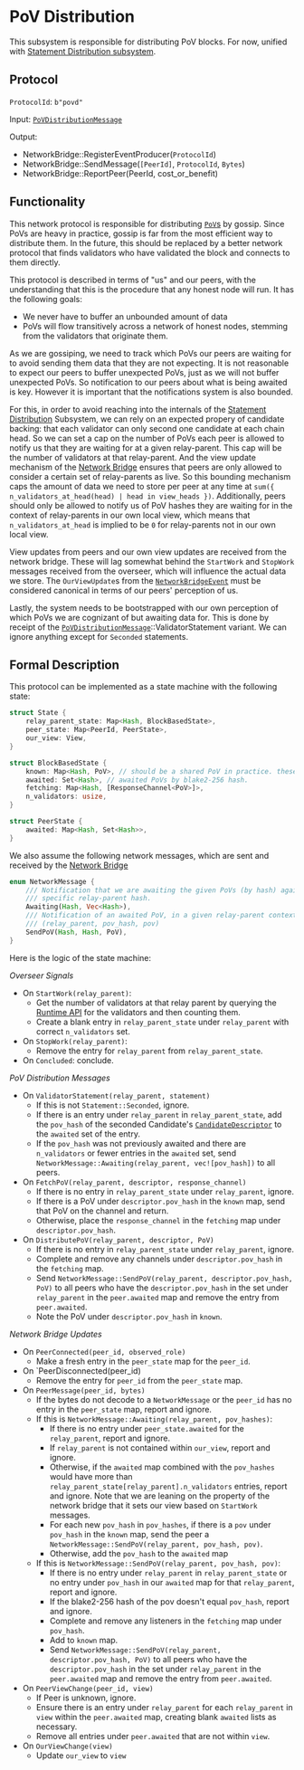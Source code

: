 # PoV Distribution

This subsystem is responsible for distributing PoV blocks. For now, unified with [Statement Distribution subsystem](statement-distribution.md).

## Protocol

`ProtocolId`: `b"povd"`

Input: [`PoVDistributionMessage`](../../types/overseer-protocol.html#pov-distribution-message)


Output:

- NetworkBridge::RegisterEventProducer(`ProtocolId`)
- NetworkBridge::SendMessage(`[PeerId]`, `ProtocolId`, `Bytes`)
- NetworkBridge::ReportPeer(PeerId, cost_or_benefit)


## Functionality

This network protocol is responsible for distributing [`PoV`s](../../types/availability.html#proof-of-validity) by gossip. Since PoVs are heavy in practice, gossip is far from the most efficient way to distribute them. In the future, this should be replaced by a better network protocol that finds validators who have validated the block and connects to them directly.

This protocol is described in terms of "us" and our peers, with the understanding that this is the procedure that any honest node will run. It has the following goals:
  - We never have to buffer an unbounded amount of data
  - PoVs will flow transitively across a network of honest nodes, stemming from the validators that originate them.

As we are gossiping, we need to track which PoVs our peers are waiting for to avoid sending them data that they are not expecting. It is not reasonable to expect our peers to buffer unexpected PoVs, just as we will not buffer unexpected PoVs. So notification to our peers about what is being awaited is key. However it is important that the notifications system is also bounded.

For this, in order to avoid reaching into the internals of the [Statement Distribution](statement-distribution.html) Subsystem, we can rely on an expected propery of candidate backing: that each validator can only second one candidate at each chain head. So we can set a cap on the number of PoVs each peer is allowed to notify us that they are waiting for at a given relay-parent. This cap will be the number of validators at that relay-parent. And the view update mechanism of the [Network Bridge](../utility/network-bridge.html) ensures that peers are only allowed to consider a certain set of relay-parents as live. So this bounding mechanism caps the amount of data we need to store per peer at any time at `sum({ n_validators_at_head(head) | head in view_heads })`. Additionally, peers should only be allowed to notify us of PoV hashes they are waiting for in the context of relay-parents in our own local view, which means that `n_validators_at_head` is implied to be `0` for relay-parents not in our own local view.

View updates from peers and our own view updates are received from the network bridge. These will lag somewhat behind the `StartWork` and `StopWork` messages received from the overseer, which will influence the actual data we store. The `OurViewUpdate`s from the [`NetworkBridgeEvent`](../../types/overseer-protocol.html#network-bridge-update) must be considered canonical in terms of our peers' perception of us.

Lastly, the system needs to be bootstrapped with our own perception of which PoVs we are cognizant of but awaiting data for. This is done by receipt of the [`PoVDistributionMessage`](../../types/overseer-protocolhtml#pov-distribution-message)::ValidatorStatement variant. We can ignore anything except for `Seconded` statements.

## Formal Description

This protocol can be implemented as a state machine with the following state:

```rust
struct State {
	relay_parent_state: Map<Hash, BlockBasedState>,
	peer_state: Map<PeerId, PeerState>,
	our_view: View,
}

struct BlockBasedState {
	known: Map<Hash, PoV>, // should be a shared PoV in practice. these things are heavy.
	awaited: Set<Hash>, // awaited PoVs by blake2-256 hash.
	fetching: Map<Hash, [ResponseChannel<PoV>]>,
	n_validators: usize,
}

struct PeerState {
	awaited: Map<Hash, Set<Hash>>,
}
```

We also assume the following network messages, which are sent and received by the [Network Bridge](../utility/network-bridge.html)

```rust
enum NetworkMessage {
	/// Notification that we are awaiting the given PoVs (by hash) against a
	/// specific relay-parent hash.
	Awaiting(Hash, Vec<Hash>),
	/// Notification of an awaited PoV, in a given relay-parent context.
	/// (relay_parent, pov_hash, pov)
	SendPoV(Hash, Hash, PoV),
}
```

Here is the logic of the state machine:

*Overseer Signals*
- On `StartWork(relay_parent)`:
	- Get the number of validators at that relay parent by querying the [Runtime API](../utility/runtime-api.html) for the validators and then counting them.
	- Create a blank entry in `relay_parent_state` under `relay_parent` with correct `n_validators` set.
- On `StopWork(relay_parent)`:
	- Remove the entry for `relay_parent` from `relay_parent_state`.
- On `Concluded`: conclude.

*PoV Distribution Messages*
- On `ValidatorStatement(relay_parent, statement)`
	- If this is not `Statement::Seconded`, ignore.
	- If there is an entry under `relay_parent` in `relay_parent_state`, add the `pov_hash` of the seconded Candidate's [`CandidateDescriptor`](../../types/candidate.html#candidate-descriptor) to the `awaited` set of the entry.
	- If the `pov_hash` was not previously awaited and there are `n_validators` or fewer entries in the `awaited` set, send `NetworkMessage::Awaiting(relay_parent, vec![pov_hash])` to all peers.
- On `FetchPoV(relay_parent, descriptor, response_channel)`
	- If there is no entry in `relay_parent_state` under `relay_parent`, ignore.
	- If there is a PoV under `descriptor.pov_hash` in the `known` map, send that PoV on the channel and return.
	- Otherwise, place the `response_channel` in the `fetching` map under `descriptor.pov_hash`.
- On `DistributePoV(relay_parent, descriptor, PoV)`
	- If there is no entry in `relay_parent_state` under `relay_parent`, ignore.
	- Complete and remove any channels under `descriptor.pov_hash` in the `fetching` map.
	- Send `NetworkMessage::SendPoV(relay_parent, descriptor.pov_hash, PoV)` to all peers who have the `descriptor.pov_hash` in the set under `relay_parent` in the `peer.awaited` map and remove the entry from `peer.awaited`.
	- Note the PoV under `descriptor.pov_hash` in `known`.

*Network Bridge Updates*
- On `PeerConnected(peer_id, observed_role)`
	- Make a fresh entry in the `peer_state` map for the `peer_id`.
- On `PeerDisconnected(peer_id)
	- Remove the entry for `peer_id` from the `peer_state` map.
- On `PeerMessage(peer_id, bytes)`
	- If the bytes do not decode to a `NetworkMessage` or the `peer_id` has no entry in the `peer_state` map, report and ignore.
	- If this is `NetworkMessage::Awaiting(relay_parent, pov_hashes)`:
		- If there is no entry under `peer_state.awaited` for the `relay_parent`, report and ignore.
		- If `relay_parent` is not contained within `our_view`, report and ignore.
		- Otherwise, if the `awaited` map combined with the `pov_hashes` would have more than `relay_parent_state[relay_parent].n_validators` entries, report and ignore. Note that we are leaning on the property of the network bridge that it sets our view based on `StartWork` messages.
		- For each new `pov_hash` in `pov_hashes`, if there is a `pov` under `pov_hash` in the `known` map, send the peer a `NetworkMessage::SendPoV(relay_parent, pov_hash, pov)`.
		- Otherwise, add the `pov_hash` to the `awaited` map
	- If this is `NetworkMessage::SendPoV(relay_parent, pov_hash, pov)`:
		- If there is no entry under `relay_parent` in `relay_parent_state` or no entry under `pov_hash` in our `awaited` map for that `relay_parent`, report and ignore.
		- If the blake2-256 hash of the pov doesn't equal `pov_hash`, report and ignore.
		- Complete and remove any listeners in the `fetching` map under `pov_hash`.
		- Add to `known` map.
		- Send `NetworkMessage::SendPoV(relay_parent, descriptor.pov_hash, PoV)` to all peers who have the `descriptor.pov_hash` in the set under `relay_parent` in the `peer.awaited` map and remove the entry from `peer.awaited`.
- On `PeerViewChange(peer_id, view)`
	- If Peer is unknown, ignore.
	- Ensure there is an entry under `relay_parent` for each `relay_parent` in `view` within the `peer.awaited` map, creating blank `awaited` lists as necessary.
	- Remove all entries under `peer.awaited` that are not within `view`.
- On `OurViewChange(view)`
	- Update `our_view` to `view`

